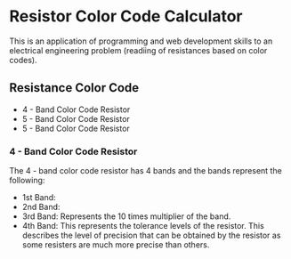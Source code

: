 # Resistor Color Code Calculator

This is an application of programming and web development skills to an electrical engineering problem (readiing of resistances based on color codes).

## Resistance Color Code
* 4 - Band Color Code Resistor
* 5 - Band Color Code Resistor
* 5 - Band Color Code Resistor

### 4 - Band Color Code Resistor
The 4 - band color code resistor has 4 bands and the bands represent the following:
- 1st Band: 
- 2nd Band:
- 3rd Band: Represents the 10 times multiplier of the band.
- 4th Band: This represents the tolerance levels of the resistor. This describes the level of precision that can be obtained by the resistor as some resisters are much more precise than others.